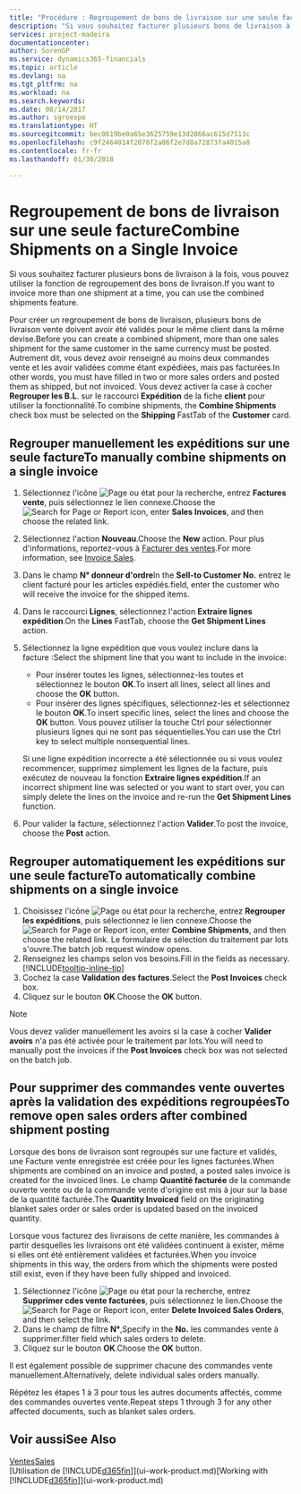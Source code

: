 ```yaml
---
title: "Procédure : Regroupement de bons de livraison sur une seule facture | Microsoft Docs"
description: "Si vous souhaitez facturer plusieurs bons de livraison à la fois, vous pouvez utiliser la fonction de regroupement des bons de livraison."
services: project-madeira
documentationcenter: 
author: SorenGP
ms.service: dynamics365-financials
ms.topic: article
ms.devlang: na
ms.tgt_pltfrm: na
ms.workload: na
ms.search.keywords: 
ms.date: 08/14/2017
ms.author: sgroespe
ms.translationtype: HT
ms.sourcegitcommit: bec0619be0a65e3625759e13d2866ac615d7513c
ms.openlocfilehash: c9f2464014f2078f2a86f2e7d8a72873fa4015a8
ms.contentlocale: fr-fr
ms.lasthandoff: 01/30/2018

---
```

# <a name="combine-shipments-on-a-single-invoice"></a><span data-ttu-id="02281-103">Regroupement de bons de livraison sur une seule facture</span><span class="sxs-lookup"><span data-stu-id="02281-103">Combine Shipments on a Single Invoice</span></span>
<span data-ttu-id="02281-104">Si vous souhaitez facturer plusieurs bons de livraison à la fois, vous pouvez utiliser la fonction de regroupement des bons de livraison.</span><span class="sxs-lookup"><span data-stu-id="02281-104">If you want to invoice more than one shipment at a time, you can use the combined shipments feature.</span></span>  

 <span data-ttu-id="02281-105">Pour créer un regroupement de bons de livraison, plusieurs bons de livraison vente doivent avoir été validés pour le même client dans la même devise.</span><span class="sxs-lookup"><span data-stu-id="02281-105">Before you can create a combined shipment, more than one sales shipment for the same customer in the same currency must be posted.</span></span> <span data-ttu-id="02281-106">Autrement dit, vous devez avoir renseigné au moins deux commandes vente et les avoir validées comme étant expédiées, mais pas facturées.</span><span class="sxs-lookup"><span data-stu-id="02281-106">In other words, you must have filled in two or more sales orders and posted them as shipped, but not invoiced.</span></span> <span data-ttu-id="02281-107">Vous devez activer la case à cocher **Regrouper les B.L**. sur le raccourci **Expédition** de la fiche **client** pour utiliser la fonctionnalité.</span><span class="sxs-lookup"><span data-stu-id="02281-107">To combine shipments, the **Combine Shipments** check box must be selected on the **Shipping** FastTab of the **Customer** card.</span></span>  

## <a name="to-manually-combine-shipments-on-a-single-invoice"></a><span data-ttu-id="02281-108">Regrouper manuellement les expéditions sur une seule facture</span><span class="sxs-lookup"><span data-stu-id="02281-108">To manually combine shipments on a single invoice</span></span>  
1. <span data-ttu-id="02281-109">Sélectionnez l'icône ![Page ou état pour la recherche](media/ui-search/search_small.png "Page ou état pour la recherche"), entrez **Factures vente**, puis sélectionnez le lien connexe.</span><span class="sxs-lookup"><span data-stu-id="02281-109">Choose the ![Search for Page or Report](media/ui-search/search_small.png "Search for Page or Report icon") icon, enter **Sales Invoices**, and then choose the related link.</span></span>  
2. <span data-ttu-id="02281-110">Sélectionnez l'action **Nouveau**.</span><span class="sxs-lookup"><span data-stu-id="02281-110">Choose the **New** action.</span></span> <span data-ttu-id="02281-111">Pour plus d'informations, reportez-vous à [Facturer des ventes](sales-how-invoice-sales.md).</span><span class="sxs-lookup"><span data-stu-id="02281-111">For more information, see [Invoice Sales](sales-how-invoice-sales.md).</span></span>
3. <span data-ttu-id="02281-112">Dans le champ **N° donneur d'ordre**</span><span class="sxs-lookup"><span data-stu-id="02281-112">In the **Sell-to Customer No.**</span></span> <span data-ttu-id="02281-113">entrez le client facturé pour les articles expédiés.</span><span class="sxs-lookup"><span data-stu-id="02281-113">field, enter the customer who will receive the invoice for the shipped items.</span></span>  
4. <span data-ttu-id="02281-114">Dans le raccourci **Lignes**, sélectionnez l'action **Extraire lignes expédition**.</span><span class="sxs-lookup"><span data-stu-id="02281-114">On the **Lines** FastTab, choose the **Get Shipment Lines** action.</span></span>  
5. <span data-ttu-id="02281-115">Sélectionnez la ligne expédition que vous voulez inclure dans la facture :</span><span class="sxs-lookup"><span data-stu-id="02281-115">Select the shipment line that you want to include in the invoice:</span></span>  

    - <span data-ttu-id="02281-116">Pour insérer toutes les lignes, sélectionnez-les toutes et sélectionnez le bouton **OK**.</span><span class="sxs-lookup"><span data-stu-id="02281-116">To insert all lines, select all lines and choose the **OK** button.</span></span>  
    - <span data-ttu-id="02281-117">Pour insérer des lignes spécifiques, sélectionnez-les et sélectionnez le bouton **OK**.</span><span class="sxs-lookup"><span data-stu-id="02281-117">To insert specific lines, select the lines and choose the **OK** button.</span></span> <span data-ttu-id="02281-118">Vous pouvez utiliser la touche Ctrl pour sélectionner plusieurs lignes qui ne sont pas séquentielles.</span><span class="sxs-lookup"><span data-stu-id="02281-118">You can use the Ctrl key to select multiple nonsequential lines.</span></span>  

    <span data-ttu-id="02281-119">Si une ligne expédition incorrecte a été sélectionnée ou si vous voulez recommencer, supprimez simplement les lignes de la facture, puis exécutez de nouveau la fonction **Extraire lignes expédition**.</span><span class="sxs-lookup"><span data-stu-id="02281-119">If an incorrect shipment line was selected or you want to start over, you can simply delete the lines on the invoice and re-run the **Get Shipment Lines** function.</span></span>  
7. <span data-ttu-id="02281-120">Pour valider la facture, sélectionnez l'action **Valider**.</span><span class="sxs-lookup"><span data-stu-id="02281-120">To post the invoice, choose the **Post** action.</span></span>  

## <a name="to-automatically-combine-shipments-on-a-single-invoice"></a><span data-ttu-id="02281-121">Regrouper automatiquement les expéditions sur une seule facture</span><span class="sxs-lookup"><span data-stu-id="02281-121">To automatically combine shipments on a single invoice</span></span>  
1. <span data-ttu-id="02281-122">Choisissez l'icône ![Page ou état pour la recherche](media/ui-search/search_small.png "Page ou état pour la recherche"), entrez **Regrouper les expéditions**, puis sélectionnez le lien connexe.</span><span class="sxs-lookup"><span data-stu-id="02281-122">Choose the ![Search for Page or Report](media/ui-search/search_small.png "Search for Page or Report icon") icon, enter **Combine Shipments**, and then choose the related link.</span></span> <span data-ttu-id="02281-123">Le formulaire de sélection du traitement par lots s'ouvre.</span><span class="sxs-lookup"><span data-stu-id="02281-123">The batch job request window opens.</span></span>  
2. <span data-ttu-id="02281-124">Renseignez les champs selon vos besoins.</span><span class="sxs-lookup"><span data-stu-id="02281-124">Fill in the fields as necessary.</span></span> [!INCLUDE[tooltip-inline-tip](includes/tooltip-inline-tip_md.md)]
3. <span data-ttu-id="02281-125">Cochez la case **Validation des factures**.</span><span class="sxs-lookup"><span data-stu-id="02281-125">Select the **Post Invoices** check box.</span></span>  
4.  <span data-ttu-id="02281-126">Cliquez sur le bouton **OK**.</span><span class="sxs-lookup"><span data-stu-id="02281-126">Choose the **OK** button.</span></span>  

> [!NOTE]  
>  <span data-ttu-id="02281-127">Vous devez valider manuellement les avoirs si la case à cocher **Valider avoirs** n'a pas été activée pour le traitement par lots.</span><span class="sxs-lookup"><span data-stu-id="02281-127">You will need to manually post the invoices if the **Post Invoices** check box was not selected on the batch job.</span></span>  

## <a name="to-remove-open-sales-orders-after-combined-shipment-posting"></a><span data-ttu-id="02281-128">Pour supprimer des commandes vente ouvertes après la validation des expéditions regroupées</span><span class="sxs-lookup"><span data-stu-id="02281-128">To remove open sales orders after combined shipment posting</span></span> 
<span data-ttu-id="02281-129">Lorsque des bons de livraison sont regroupés sur une facture et validés, une Facture vente enregistrée est créée pour les lignes facturées.</span><span class="sxs-lookup"><span data-stu-id="02281-129">When shipments are combined on an invoice and posted, a posted sales invoice is created for the invoiced lines.</span></span> <span data-ttu-id="02281-130">Le champ **Quantité facturée** de la commande ouverte vente ou de la commande vente d'origine est mis à jour sur la base de la quantité facturée.</span><span class="sxs-lookup"><span data-stu-id="02281-130">The **Quantity Invoiced** field on the originating blanket sales order or sales order is updated based on the invoiced quantity.</span></span>  

<span data-ttu-id="02281-131">Lorsque vous facturez des livraisons de cette manière, les commandes à partir desquelles les livraisons ont été validées continuent à exister, même si elles ont été entièrement validées et facturées.</span><span class="sxs-lookup"><span data-stu-id="02281-131">When you invoice shipments in this way, the orders from which the shipments were posted still exist, even if they have been fully shipped and invoiced.</span></span>   

1. <span data-ttu-id="02281-132">Sélectionnez l'icône ![Page ou état pour la recherche](media/ui-search/search_small.png "Page ou état pour la recherche"), entrez **Supprimer cdes vente facturées**, puis sélectionnez le lien.</span><span class="sxs-lookup"><span data-stu-id="02281-132">Choose the ![Search for Page or Report](media/ui-search/search_small.png "Search for Page or Report icon") icon, enter **Delete Invoiced Sales Orders**, and then select the link.</span></span>  
2. <span data-ttu-id="02281-133">Dans le champ de filtre **N°**,</span><span class="sxs-lookup"><span data-stu-id="02281-133">Specify in the **No.**</span></span> <span data-ttu-id="02281-134">les commandes vente à supprimer.</span><span class="sxs-lookup"><span data-stu-id="02281-134">filter field which sales orders to delete.</span></span>  
3. <span data-ttu-id="02281-135">Cliquez sur le bouton **OK**.</span><span class="sxs-lookup"><span data-stu-id="02281-135">Choose the **OK** button.</span></span>  

<span data-ttu-id="02281-136">Il est également possible de supprimer chacune des commandes vente manuellement.</span><span class="sxs-lookup"><span data-stu-id="02281-136">Alternatively, delete individual sales orders manually.</span></span>  

<span data-ttu-id="02281-137">Répétez les étapes 1 à 3 pour tous les autres documents affectés, comme des commandes ouvertes vente.</span><span class="sxs-lookup"><span data-stu-id="02281-137">Repeat steps 1 through 3 for any other affected documents, such as blanket sales orders.</span></span>

## <a name="see-also"></a><span data-ttu-id="02281-138">Voir aussi</span><span class="sxs-lookup"><span data-stu-id="02281-138">See Also</span></span>  
[<span data-ttu-id="02281-139">Ventes</span><span class="sxs-lookup"><span data-stu-id="02281-139">Sales</span></span>](sales-manage-sales.md)  
<span data-ttu-id="02281-140">[Utilisation de [!INCLUDE[d365fin](includes/d365fin_md.md)]](ui-work-product.md)</span><span class="sxs-lookup"><span data-stu-id="02281-140">[Working with [!INCLUDE[d365fin](includes/d365fin_md.md)]](ui-work-product.md)</span></span>

